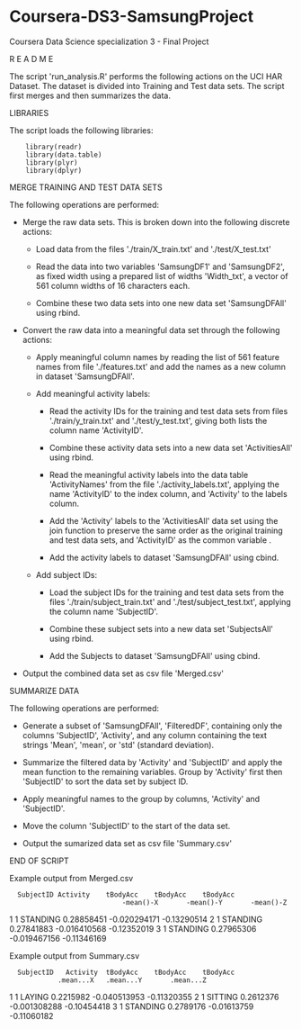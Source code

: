 # Coursera-DS3-SamsungProject
Coursera Data Science specialization 3 - Final Project

R E A D M E

The script 'run_analysis.R' performs the following actions on the UCI HAR Dataset.  The dataset is divided into Training and Test data sets. The script first merges and then summarizes the data.


LIBRARIES

The script loads the following libraries:

        library(readr)
        library(data.table)
        library(plyr)
        library(dplyr) 


MERGE TRAINING AND TEST DATA SETS

The following operations are performed:


  - Merge the raw data sets. This is broken down into the following discrete actions:

	- Load data from the files './train/X_train.txt' and './test/X_test.txt'

	- Read the data into two variables 'SamsungDF1' and 'SamsungDF2', as fixed width using a prepared list
	  of widths 'Width_txt', a vector of 561 column widths of 16 characters each.

	- Combine these two data sets into one new data set 'SamsungDFAll' using rbind.


  - Convert the raw data into a meaningful data set through the following actions:

	- Apply meaningful column names by reading the list of 561 feature names from file './features.txt' and add the names as a new column in dataset 'SamsungDFAll'.

	- Add meaningful activity labels:

		- Read the activity IDs for the training and test data sets from files './train/y_train.txt'
		  and './test/y_test.txt', giving both lists the column name 'ActivityID'.

		- Combine these activity data sets into a new data set 'ActivitiesAll' using rbind.

		- Read the meaningful activity labels into the data table 'ActivityNames' from the file
		  './activity_labels.txt', applying the name 'ActivityID' to the index column, and 'Activity'
		  to the labels column.	

		- Add the 'Activity' labels to the 'ActivitiesAll' data set using the join function to preserve
		  the same order as the original training and test data sets, and 'ActivityID' as the common
		  variable .

		- Add the activity labels to dataset 'SamsungDFAll' using cbind.

	- Add subject IDs: 

		- Load the subject IDs for the training and test data sets from the files 
		  './train/subject_train.txt' and './test/subject_test.txt', applying the column name
		  'SubjectID'.

		- Combine these subject sets into a new data set 'SubjectsAll' using rbind.

		- Add the Subjects to dataset 'SamsungDFAll' using cbind.


  - Output the combined data set as csv file 'Merged.csv'        

  
SUMMARIZE DATA

The following operations are performed:

  - Generate a subset of 'SamsungDFAll', 'FilteredDF', containing only the columns 'SubjectID', 'Activity', and
    any column containing the text strings 'Mean', 'mean', or 'std' (standard deviation).
        
  - Summarize the filtered data by 'Activity' and 'SubjectID' and apply the mean function to the remaining 
    variables. Group by 'Activity' first then 'SubjectID' to sort the data set by subject ID.

  - Apply meaningful names to the group by columns, 'Activity' and 'SubjectID'.

  - Move the column 'SubjectID' to the start of the data set.

  - Output the sumarized data set as csv file 'Summary.csv'

END OF SCRIPT

Example output from Merged.csv

      SubjectID	Activity	tBodyAcc	tBodyAcc	tBodyAcc
                      	        -mean()-X       -mean()-Y       -mean()-Z
 1	      1	STANDING	0.28858451	-0.020294171	-0.13290514
 2	      1	STANDING	0.27841883	-0.016410568	-0.12352019
 3	      1	STANDING	0.27965306	-0.019467156	-0.11346169


Example output from Summary.csv

      SubjectID   Activity	tBodyAcc	tBodyAcc	tBodyAcc
				.mean...X 	.mean...Y       .mean...Z   
 1            1	  LAYING	0.2215982	-0.040513953	-0.11320355
 2	      1	  SITTING       0.2612376	-0.001308288	-0.10454418
 3	      1	  STANDING      0.2789176	-0.01613759	-0.11060182
 
